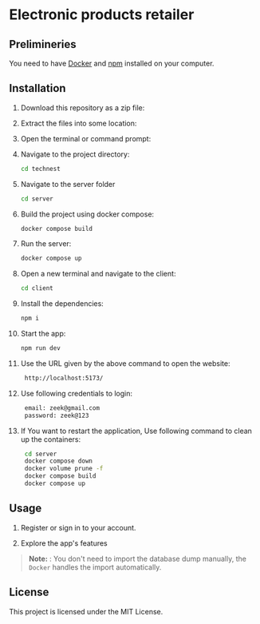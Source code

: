 # Electronic products retailer

## Prelimineries

You need to have [Docker](https://www.docker.com/) and [npm](https://nodejs.org/en) installed on your computer.

## Installation

1. Download this repository as a zip file:

2. Extract the files into some location:

3. Open the terminal or command prompt:

4. Navigate to the project directory:
   ```bash
   cd technest
   ```
5. Navigate to the server folder
   ```bash
   cd server
   ```
6. Build the project using docker compose:
   ```bash
   docker compose build
   ```
7. Run the server:
   ```bash
   docker compose up
   ```
8. Open a new terminal and navigate to the client:
   ```bash
   cd client
   ```
9. Install the dependencies:
   ```bash
   npm i
   ```
1. Start the app:
   ```bash
   npm run dev
   ```
1. Use the URL given by the above command to open the website:
   ```bash
    http://localhost:5173/
   ```
1. Use following credentials to login:
   ```bash
    email: zeek@gmail.com
    password: zeek@123
   ```
1. If You want to restart the application, Use following command to clean up the containers:
   ```bash
    cd server
    docker compose down
    docker volume prune -f
    docker compose build
    docker compose up
   ```

## Usage

1. Register or sign in to your account.

2. Explore the app's features

> **Note:** : You don't need to import the database dump manually, the `Docker` handles the import automatically.

## License

This project is licensed under the MIT License. 
